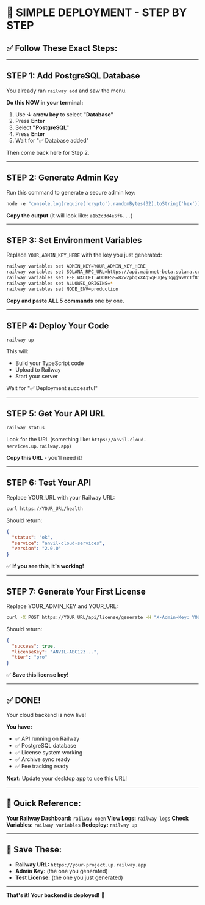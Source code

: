 # 🚀 SIMPLE DEPLOYMENT - STEP BY STEP

## ✅ **Follow These Exact Steps:**

---

## **STEP 1: Add PostgreSQL Database**

You already ran `railway add` and saw the menu.

**Do this NOW in your terminal:**
1. Use **↓ arrow key** to select **"Database"**
2. Press **Enter**
3. Select **"PostgreSQL"**  
4. Press **Enter**
5. Wait for "✅ Database added"

Then come back here for Step 2.

---

## **STEP 2: Generate Admin Key**

Run this command to generate a secure admin key:

```powershell
node -e "console.log(require('crypto').randomBytes(32).toString('hex'))"
```

**Copy the output** (it will look like: `a1b2c3d4e5f6...`)

---

## **STEP 3: Set Environment Variables**

Replace `YOUR_ADMIN_KEY_HERE` with the key you just generated:

```bash
railway variables set ADMIN_KEY=YOUR_ADMIN_KEY_HERE
railway variables set SOLANA_RPC_URL=https://api.mainnet-beta.solana.com
railway variables set FEE_WALLET_ADDRESS=82wZpbqxXAq5qFUQey3qgjWvVrTf8izc9McByMdRHvrd
railway variables set ALLOWED_ORIGINS=*
railway variables set NODE_ENV=production
```

**Copy and paste ALL 5 commands** one by one.

---

## **STEP 4: Deploy Your Code**

```bash
railway up
```

This will:
- Build your TypeScript code
- Upload to Railway
- Start your server

Wait for "✅ Deployment successful"

---

## **STEP 5: Get Your API URL**

```bash
railway status
```

Look for the URL (something like: `https://anvil-cloud-services.up.railway.app`)

**Copy this URL** - you'll need it!

---

## **STEP 6: Test Your API**

Replace YOUR_URL with your Railway URL:

```bash
curl https://YOUR_URL/health
```

Should return:
```json
{
  "status": "ok",
  "service": "anvil-cloud-services",
  "version": "2.0.0"
}
```

✅ **If you see this, it's working!**

---

## **STEP 7: Generate Your First License**

Replace YOUR_ADMIN_KEY and YOUR_URL:

```bash
curl -X POST https://YOUR_URL/api/license/generate -H "X-Admin-Key: YOUR_ADMIN_KEY" -H "Content-Type: application/json" -d "{\"tier\":\"pro\",\"email\":\"test@example.com\"}"
```

Should return:
```json
{
  "success": true,
  "licenseKey": "ANVIL-ABC123...",
  "tier": "pro"
}
```

✅ **Save this license key!**

---

## ✅ **DONE!**

Your cloud backend is now live!

**You have:**
- ✅ API running on Railway
- ✅ PostgreSQL database
- ✅ License system working
- ✅ Archive sync ready
- ✅ Fee tracking ready

**Next:** Update your desktop app to use this URL!

---

## 🔗 **Quick Reference:**

**Your Railway Dashboard:** `railway open`
**View Logs:** `railway logs`
**Check Variables:** `railway variables`
**Redeploy:** `railway up`

---

## 📝 **Save These:**

- **Railway URL:** `https://your-project.up.railway.app`
- **Admin Key:** (the one you generated)
- **Test License:** (the one you just generated)

---

**That's it! Your backend is deployed!** 🎉


